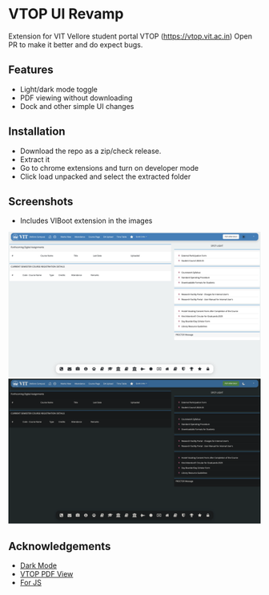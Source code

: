 
# VTOP UI Revamp

Extension for VIT Vellore student portal VTOP (https://vtop.vit.ac.in)
Open PR to make it better and do expect bugs.




## Features

- Light/dark mode toggle
- PDF viewing without downloading
- Dock and other simple UI changes



## Installation

- Download the repo as a zip/check release.
- Extract it
- Go to chrome extensions and turn on developer mode
- Click load unpacked and select the extracted folder


## Screenshots

- Includes VIBoot extension in the images
  
![App Screenshot](https://github.com/m-rithik/VTOP-UI/blob/main/imgs/img1.png)
![App Screenshot](https://github.com/m-rithik/VTOP-UI/blob/main/imgs/img2.png)


## Acknowledgements

 - [Dark Mode ](https://github.com/darkreader/darkreader)
 - [VTOP PDF View](https://github.com/theg1239/VTOP-AutoOpen)
 - [For JS](https://chat.com)
